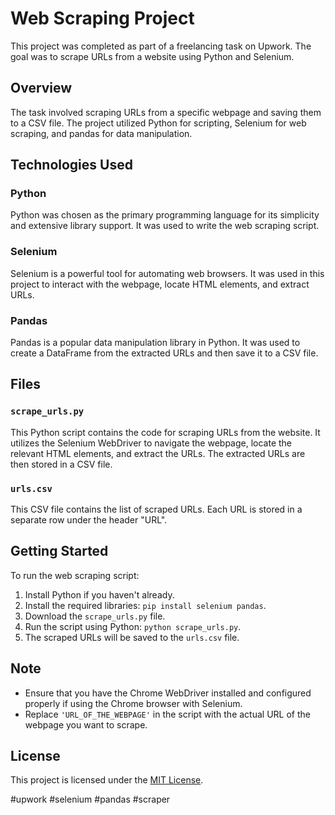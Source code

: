 # Web Scraping Project

This project was completed as part of a freelancing task on Upwork. The goal was to scrape URLs from a website using Python and Selenium.

## Overview

The task involved scraping URLs from a specific webpage and saving them to a CSV file. The project utilized Python for scripting, Selenium for web scraping, and pandas for data manipulation.

## Technologies Used

### Python

Python was chosen as the primary programming language for its simplicity and extensive library support. It was used to write the web scraping script.

### Selenium

Selenium is a powerful tool for automating web browsers. It was used in this project to interact with the webpage, locate HTML elements, and extract URLs.

### Pandas

Pandas is a popular data manipulation library in Python. It was used to create a DataFrame from the extracted URLs and then save it to a CSV file.

## Files

### `scrape_urls.py`

This Python script contains the code for scraping URLs from the website. It utilizes the Selenium WebDriver to navigate the webpage, locate the relevant HTML elements, and extract the URLs. The extracted URLs are then stored in a CSV file.

### `urls.csv`

This CSV file contains the list of scraped URLs. Each URL is stored in a separate row under the header "URL".

## Getting Started

To run the web scraping script:

1. Install Python if you haven't already.
2. Install the required libraries: `pip install selenium pandas`.
3. Download the `scrape_urls.py` file.
4. Run the script using Python: `python scrape_urls.py`.
5. The scraped URLs will be saved to the `urls.csv` file.

## Note

- Ensure that you have the Chrome WebDriver installed and configured properly if using the Chrome browser with Selenium.
- Replace `'URL_OF_THE_WEBPAGE'` in the script with the actual URL of the webpage you want to scrape.

## License

This project is licensed under the [MIT License](LICENSE).

#upwork #selenium #pandas #scraper 
